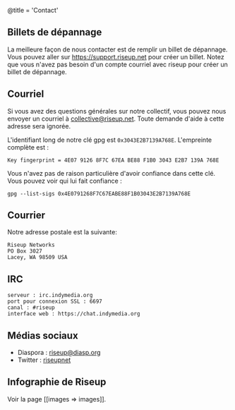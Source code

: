 @title = 'Contact'

## Billets de dépannage

La meilleure façon de nous contacter est de remplir un billet de dépannage. Vous pouvez aller sur https://support.riseup.net pour créer un billet. Notez que vous n'avez pas besoin d'un compte courriel avec riseup pour créer un billet de dépannage.

## Courriel

Si vous avez des questions générales sur notre collectif, vous pouvez nous envoyer un courriel à collective@riseup.net. Toute demande d'aide à cette adresse sera ignorée.

L'identifiant long de notre clé gpg est `0x3043E2B7139A768E`. L'empreinte complète est :

	Key fingerprint = 4E07 9126 8F7C 67EA BE88 F1B0 3043 E2B7 139A 768E

Vous n'avez pas de raison particulière d'avoir confiance dans cette clé. Vous pouvez voir qui lui fait confiance :

	gpg --list-sigs 0x4E0791268F7C67EABE88F1B03043E2B7139A768E

## Courrier

Notre adresse postale est la suivante:

	Riseup Networks
	PO Box 3027
	Lacey, WA 98509 USA

## IRC

	serveur : irc.indymedia.org
	port pour connexion SSL : 6697
	canal : #riseup
	interface web : https://chat.indymedia.org

## Médias sociaux

* Diaspora : [riseup@diasp.org](https://diasp.org/people/e6901810cb670133bdbb782bcb452bd5)
* Twitter : [riseupnet](https://twitter.com/riseupnet)

## Infographie de Riseup

Voir la page [[images => images]].
